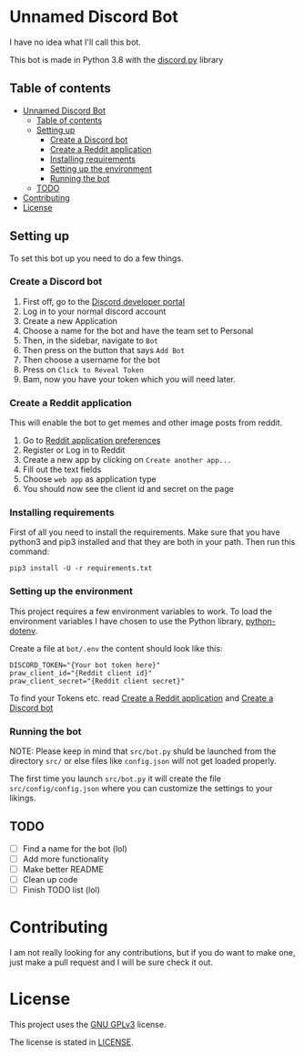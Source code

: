 # Unnamed Discord Bot

I have no idea what I'll call this bot.

This bot is made in Python 3.8 with the [discord.py](https://github.com/Rapptz/discord.py) library

## Table of contents

- [Unnamed Discord Bot](#unnamed-discord-bot)
  - [Table of contents](#table-of-contents)
  - [Setting up](#setting-up)
    - [Create a Discord bot](#create-a-discord-bot)
    - [Create a Reddit application](#create-a-reddit-application)
    - [Installing requirements](#installing-requirements)
    - [Setting up the environment](#setting-up-the-environment)
    - [Running the bot](#running-the-bot)
  - [TODO](#todo)
- [Contributing](#contributing)
- [License](#license)

## Setting up

To set this bot up you need to do a few things.

### Create a Discord bot

1. First off, go to the [Discord developer portal](https://discord.com/developers/applications)
2. Log in to your normal discord account
3. Create a new Application
4. Choose a name for the bot and have the team set to Personal
5. Then, in the sidebar, navigate to `Bot`
6. Then press on the button that says `Add Bot`
7. Then choose a username for the bot
8. Press on `Click to Reveal Token`
9. Bam, now you have your token which you will need later.

### Create a Reddit application

This will enable the bot to get memes and other image posts from reddit.

1. Go to [Reddit application preferences](https://www.reddit.com/prefs/apps)
2. Register or Log in to Reddit
3. Create a new app by clicking on `Create another app...`
4. Fill out the text fields
5. Choose `web app` as application type
6. You should now see the client id and secret on the page

### Installing requirements

First of all you need to install the requirements.
Make sure that you have python3 and pip3 installed and that they are both in your path. Then run this command:

    pip3 install -U -r requirements.txt

### Setting up the environment

This project requires a few environment variables to work.
To load the environment variables I have chosen to use the Python library, [python-dotenv](https://pypi.org/project/python-dotenv/).

Create a file at `bot/.env` the content should look like this:

    DISCORD_TOKEN="{Your bot token here}"
    praw_client_id="{Reddit client id}"
    praw_client_secret="{Reddit client secret}"

To find your Tokens etc. read [Create a Reddit application](#create-a-reddit-application) and [Create a Discord bot](#create-a-discord-bot)

### Running the bot

NOTE: Please keep in mind that `src/bot.py` shuld be launched from the directory `src/` or else files like `config.json` will not get loaded properly.

The first time you launch `src/bot.py` it will create the file `src/config/config.json` where you can customize the settings to your likings.

## TODO

- [ ] Find a name for the bot (lol)
- [ ] Add more functionality
- [ ] Make better README
- [ ] Clean up code
- [ ] Finish TODO list (lol)

# Contributing

I am not really looking for any contributions, but if you do want to make one, just make a pull request and I will be sure check it out.

# License

This project uses the [GNU GPLv3](https://choosealicense.com/licenses/gpl-3.0/) license.

The license is stated in [LICENSE](LICENSE).